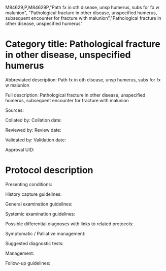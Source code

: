 M84629,P,M84629P,"Path fx in oth disease, unsp humerus, subs for fx w malunion", "Pathological fracture in other disease, unspecified humerus, subsequent encounter for fracture with malunion","Pathological fracture in other disease, unspecified humerus"
# Category title: Pathological fracture in other disease, unspecified humerus

Abbreviated description: Path fx in oth disease, unsp humerus, subs for fx w malunion

Full description: Pathological fracture in other disease, unspecified humerus, subsequent encounter for fracture with malunion

Sources:

Collated by:
Collation date:

Reviewed by:
Review date:

Validated by:
Validation date:

Approval UID:

# Protocol description

Presenting conditions:

History capture guidelines:

General examination guidelines:

Systemic examination guidelines:

Possible differential diagnoses with links to related protocols:

Symptomatic / Palliative management:

Suggested diagnostic tests:

Management:

Follow-up guidelines:

